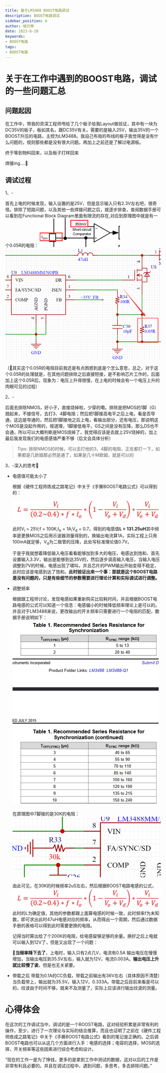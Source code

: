```yaml
---
title: 基于LM3488 BOOST电路调试
description: BOOST电路调试
sidebar_position: 6
author: 啵贝琴
date: 2023-6-28
keywords:
- BOOST电路
tags: 
- BOOST电路
---
```


# 关于在工作中遇到的BOOST电路，调试的一些问题汇总

## 问题起因

在工作中，带我的资深工程师甩给了几个板子给我Layout做验证，其中有一块为DC35V的板子，板如其名，跟DC35V有关。需要的是输入25V，输出35V的一个BOOST升压的电路，主控为LM3488。我自己布局的布线的板子我觉得是没有什么问题的，规则那些都是没有很大问题。再加上之前还是了解过电源板。

终于等到物料回来，以及板子打样回来

焊接ing....🧐

## 调试过程

1、-

首先上电的时候发现，输入设置的是25V，但是显示输入只有2.3V左右吧，很奇怪。排除了短路问题，以及其他一些焊接问题之后，就逐步排查，查阅数据手册可以看到在Functional Block Diagram里面有限流的存在,对应到原理图中就是有一个0.05R的电阻：
![1](../../../static/img_硬件设计与开发笔记/LM3488/芯片限流电阻内部结构.png)
![2](../../../static/img_硬件设计与开发笔记/LM3488/限流电阻.png)

（🤬其实这个0.05R的电阻目前我还是有点困惑到底是个怎么意思，总之，对于这个0.05R的处理就是，在其他问题排除之后直接短接，是不影响芯片工作的，后面加上这个0.05R后，现象为：电压上升得很慢，在上电的时候会有一个电压上升的肉眼可见的过程）

2、-

后面去排除NMOS，好小子，直接烧掉啦，少穿的嘞。排除是把MOS的1脚（G）翘起来，不接信号，去打3、4脚电阻；然后把1脚接高电平之后上电，看是否导通，这边是导通的，然后把1脚接地之后上电，看输出部分，还有电压，那说明这个MOS是没起作用的，按道理，1脚接低电平，GS之间是没有压降，那么DS也不会通，所以可以大概判断是MOS烧掉了，我觉得应该是去就上25V烧掉的，加上最后我发现我们的电感感值严重不够（后文会具体分析）
>Tips: 排除NMOS的时候，可以去打他的3、4脚的电阻，正反都打一下，如果都是几欧姆那必然是通了，如果是几十M欧姆，就是可以的

3、-深入的思考🧐

 + 电感值可能太小了

    根据《硬件工程师炼成之路笔记》中关于《手撕BOOST电路公式》可以得到的：

    ![3](../../../static/img_硬件设计与开发笔记/LM3488/BOOST电感值的确定.png)

    此时V<sub>i</sub> = 25V;f = 100K;I<sub>o</sub> = 1A;V<sub>d</sub> = 0.7。得到的电感值**L = 131.25uH**其中频率是更换MOS之后用示波器测量得到的，换输出电流算1A，实际工程上只用100mA就足够，V<sub>d</sub>为二极管的压降，此处写标准理论值0.7V。

    于是乎我就想着降低输入电压看看能够加到多大的电压，电感达到饱和、首先设置输入3.3V，输出是能够到达35V的，然后逐步调高输入电压，当输入电压调整到7V的时候，电感出现了啸叫，并且芯片的PWM输出开始变得不稳定，此时应该是电感到达了饱和。**此时验证出来一个事：那就是这个BOOST电路是没有问题的，只是有些细节的参数需要进行理论计算和实际调试进行调整。**

  + 调整频率

    根据跟工程师讨论，发现电感如果重新购买比较耗时间，并且根据BOOST电路电感的公式可以知道一个信息：电感偏小的时候降低频率理论上是可以的。并且对于LM3488来说，更改输出的开关频率只需要进行一个电阻的匹配，数据手册说明如下：
    ![4](../../../static/img_硬件设计与开发笔记/LM3488/LM3488的频率.png)

    在原理图中7脚接的是30K的电阻：
    ![5](../../../static/img_硬件设计与开发笔记/LM3488/LM3488原理图频率.png)

    由此可见，在30K的时候频率2uS左右，然后根据BOOST电路电感的公式，![6](../../../static/img_硬件设计与开发笔记/LM3488/BOOST电感值的确定.png)此时的L为确定值，其他的参数都跟上面算电感的时候一致，此时频率f为未知数，即可求出此时47uH电感对应的频率，从而得出一个周期，然后通过数据手册的表格可以得到此时需要更换的电阻。

    记得当时算出给了个200K的电阻，给电感留够足够的余量。换好之后上电就可以输入到12V了，但是又出现了一个问题：

    🙁**当频率降下去了**，上电时，输入只有2点几V，电流有0.5A 输出电压在慢慢增加，当输出电压到35.5V左右，输入就为12V，电流0.003A。**输出电压上升就比较慢了诶**，但是也无关紧要。

  + 带载之后
    带载为0.1A的CC负载，带载之前输出有36V左右（具体原因不清楚）当负载带上，输出就为35.5V。输入12V，0.333A。带载之后目前来看是可以的，纹波由于时间不够，就来不及测量了，实际上应该进行输出纹波的测量。
    
# 心得体会

在这次的工作调试当中，调试的是一个BOOST电路，这对经验积累是非常有利的操作，至少，进行了一次理论与实际的结合推算，而且也证明了之前在《硬件工程师炼成之路笔记》中关于《手撕BOOST电路公式》看到的笔记是正确的。之后调BOOST电路也可以从这几个方面进行入手：电感的选择；电容的选择，MOS的选择，开关频率等这些因素进行综合考虑和设计。

“现在的工作一是为了挣钱，更多的是拿到工作中测试的数据，这对以后的工作是非常有利且必要的。并且在调试过程中，遇到问题，多思考，多去排除问题。”